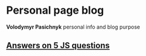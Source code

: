 # Personal page blog

**Volodymyr Pasichnyk** personal info and blog purpose

## [Answers on 5 JS questions](QESTIONS.md)
